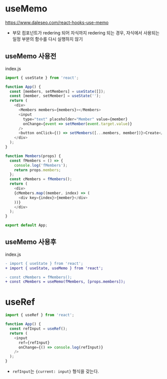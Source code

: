 # useMemo
https://www.daleseo.com/react-hooks-use-memo

* 부모 컴포넌트가 redering 되어 자식까지 redering 되는 경우, 자식에서 사용되는 일정 부분의 함수를 다시 실행하지 않기

## useMemo 사용전
index.js
```js
import { useState } from 'react';

function App() {
  const [members, setMembers] = useState([]);
  const [member, setMember] = useState('');
  return (
    <div>
      <Members members={members}></Members>
      <input
        type="text" placeholder="Member" value={member}
        onChange={event => setMember(event.target.value)}
      />
      <button onClick={() => setMembers([...members, member])}>Create</button>
    </div>
  );
}

function Members(props) {
  const fMembers = () => {
    console.log('fMembers');
    return props.members;
  };
  const cMembers = fMembers();
  return (
    <div>
    {cMembers.map((member, index) => (
      <div key={index}>{member}</div>
    ))}
    </div>
  );
}

export default App;
```

## useMemo 사용후
index.js
```diff
- import { useState } from 'react';
+ import { useState, useMemo } from 'react';

- const cMembers = fMembers();
+ const cMembers = useMemo(fMembers, [props.members]);
```

# useRef
```js
import { useRef } from 'react';

function App() {
  const refInput = useRef();
  return (
    <input
      ref={refInput}
      onChange={() => console.log(refInput)}
    />
  );
}
```
* `refInput`는 `{current: input}` 형식을 갖는다.
